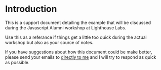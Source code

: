 # Introduction

This is a support document detailing the example that will be discussed during the Javascript Alumni workshop at Lighthouse Labs.

Use this as a referance if things get a little too quick during the actual workshop but also as your source of notes.

If you have suggestions about how this document could be make better, please send your emails to [directly to me](faisal+alumni-js-workshop@lighthouselabs.ca) and I will try to respond as quick as possible.


